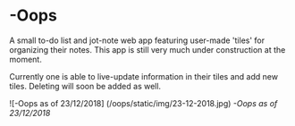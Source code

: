 # -Oops

A small to-do list and jot-note web app featuring user-made 'tiles' for organizing their notes. This app is still very much under construction at the moment.

Currently one is able to live-update information in their tiles and add new tiles. Deleting will soon be added as well.

![-Oops as of 23/12/2018] (/oops/static/img/23-12-2018.jpg)
*-Oops as of 23/12/2018*

